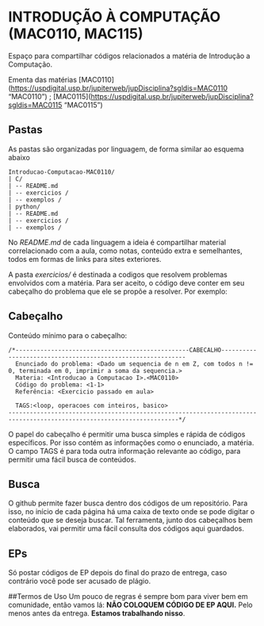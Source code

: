 INTRODUÇÃO À COMPUTAÇÃO (MAC0110, MAC115)
=====================================================================

Espaço para compartilhar códigos relacionados a matéria de Introdução a Computação.

Ementa das matérias
[MAC0110](https://uspdigital.usp.br/jupiterweb/jupDisciplina?sgldis=MAC0110 “MAC0110”) ; [MAC0115](https://uspdigital.usp.br/jupiterweb/jupDisciplina?sgldis=MAC0115 “MAC0115”)
## Pastas
As pastas são organizadas por linguagem, de forma similar ao esquema abaixo

```
Introducao-Computacao-MAC0110/
| C/
| -- README.md
| -- exercicios /
| -- exemplos /
| python/
| -- README.md
| -- exercicios /
| -- exemplos /

```
No *README.md* de cada linguagem a ideia é compartilhar material correlacionado com a aula, como notas, conteúdo extra e semelhantes, todos em formas de links para sites exteriores.

A pasta *exercicios/* é destinada a codigos que resolvem problemas envolvidos com a matéria. Para ser aceito, o código deve conter em seu cabeçalho  do problema que ele se propõe a resolver. Por exemplo:

## Cabeçalho
Conteúdo mínimo para o cabeçalho:
```
/*-------------------------------------------------CABECALHO------------------------------------------------------------
  Enunciado do problema: <Dado um sequencia de n em Z, com todos n != 0, terminada em 0, imprimir a soma da sequencia.>
  Materia: <Introducao a Computacao I>.<MAC0110>
  Código do problema: <1-1>
  Referência: <Exercicio passado em aula>

  TAGS:<loop, operacoes com inteiros, basico>
----------------------------------------------------------------------------------------------------------------------*/
```
O papel do cabeçalho é permitir uma busca simples e rápida de códigos específicos. Por isso contém as informações como  o enunciado, a matéria. O campo TAGS é para toda outra informação relevante ao código, para permitir uma fácil busca de conteúdos.

## Busca
O github permite fazer busca dentro dos códigos de um repositório. Para isso, no início de cada página há uma caixa de texto onde se pode digitar o conteúdo que se deseja buscar. Tal ferramenta, junto dos cabeçalhos bem elaborados, vai permitir uma fácil consulta dos códigos aqui guardados.

## EPs
Só postar códigos de EP depois do final do prazo de entrega, caso contrário você pode ser acusado de plágio.

##Termos de Uso
Um pouco de regras é sempre bom para viver bem em comunidade, então vamos lá:
**NÃO COLOQUEM CÓDIGO DE EP AQUI.**
Pelo menos antes da entrega.
**Estamos trabalhando nisso**.
